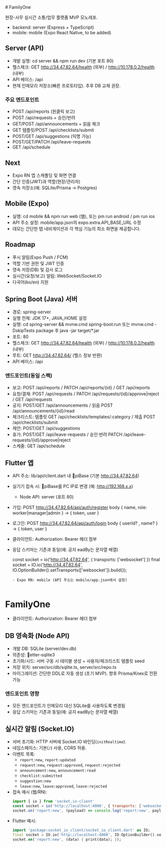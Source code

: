 
﻿# FamilyOne

현장-사무 실시간 소통/업무 플랫폼 MVP 모노레포.

- backend: server (Express + TypeScript)
- mobile: mobile (Expo React Native, to be added)

## Server (API)

 - 개발 실행: cd server && npm run dev (기본 포트 80)
 - 헬스체크: GET http://34.47.82.64/health (외부) / http://10.178.0.2/health (내부)
- API 베이스: /api
- 현재 인메모리 저장소(빠른 프로토타입). 추후 DB 교체 권장.

### 주요 엔드포인트
- POST /api/reports (원클릭 보고)
- POST /api/requests + 승인/반려
- GET/POST /api/announcements + 읽음 체크
- GET 템플릿/POST /api/checklists/submit
- POST/GET /api/suggestions (익명 가능)
- POST/GET/PATCH /api/leave-requests
- GET /api/schedule

## Next
- Expo RN 앱 스캐폴딩 및 화면 연결
- 간단 인증(JWT)과 역할(현장/관리자)
- 영속 저장소(예: SQLite/Prisma → Postgres)

## Mobile (Expo)

- 실행: cd mobile && npm run web (웹), 또는 
pm run android / 
pm run ios
- API 주소 설정: mobile/app.json의 expo.extra.API_BASE_URL 수정
- 데모는 간단한 탭 내비게이션과 각 핵심 기능의 최소 화면을 제공합니다.

## Roadmap
- 푸시 알림(Expo Push / FCM)
- 역할 기반 권한 및 JWT 인증
- 영속 저장(DB) 및 감사 로그
- 실시간(요청/보고) 알림: WebSocket/Socket.IO
- 다국어(ko/en) 지원

## Spring Boot (Java) 서버
- 경로: spring-server
- 실행 전제: JDK 17+, JAVA_HOME 설정
- 실행: cd spring-server && mvnw.cmd spring-boot:run 또는 mvnw.cmd -DskipTests package 후 java -jar target/*.jar
 - 포트: 80
 - 헬스체크: GET http://34.47.82.64/health (외부) / http://10.178.0.2/health (내부)
 - 루트: GET http://34.47.82.64/ (헬스 정보 반환)
- API 베이스: /api

### 엔드포인트(동일 스펙)
- 보고: POST /api/reports / PATCH /api/reports/{id} / GET /api/reports
- 요청/결재: POST /api/requests / PATCH /api/requests/{id}/approve|reject / GET /api/requests
- 공지: POST/GET /api/announcements / 읽음 POST /api/announcements/{id}/read
- 체크리스트: 템플릿 GET /api/checklists/templates/:category / 제출 POST /api/checklists/submit
- 제안: POST/GET /api/suggestions
- 휴가: POST/GET /api/leave-requests / 승인·반려 PATCH /api/leave-requests/{id}/approve|reject
- 스케줄: GET /api/schedule

## Flutter 앱
- API 주소: lib/api/client.dart 내 piBase (기본 http://34.47.82.64)
- 실기기 접속 시: piBase를 PC IP로 변경 (예: http://192.168.x.x)
  - Node API: server (포트 80)

- 가입: POST http://34.47.82.64/api/auth/register body { name, role: worker|manager|admin } → { token, user }
- 로그인: POST http://34.47.82.64/api/auth/login body { userId? , name? } → { token, user }
- 클라이언트: Authorization: Bearer <token> 헤더 첨부
- 응답 스키마는 기존과 동일(예: 공지 
eadBy는 문자열 배열)


  const socket = io('http://34.47.82.64', { transports: ['websocket'] })
  final socket = IO.io('http://34.47.82.64', IO.OptionBuilder().setTransports(['websocket']).build());
  ```
  - Expo RN: mobile (API 주소는 mobile/app.json에서 설정)


# FamilyOne

- 클라이언트: Authorization: Bearer <token> 헤더 첨부

## DB 영속화 (Node API)
- 개발 DB: SQLite (server/dev.db)
- 의존성: etter-sqlite3
- 초기화/시드: 서버 구동 시 테이블 생성 + 사용자/체크리스트 템플릿 seed
- 저장 위치: server/src/db/sqlite.ts, server/src/repo.ts
- 마이그레이션: 간단한 DDL로 자동 생성 (초기 MVP). 향후 Prisma/Knex로 전환 가능

### 엔드포인트 영향
- 모든 엔드포인트가 인메모리 대신 SQLite를 사용하도록 변경됨
- 응답 스키마는 기존과 동일(예: 공지 
eadBy는 문자열 배열)


## 실시간 알림 (Socket.IO)
- 서버 초기화: HTTP 서버에 Socket.IO 바인딩(`initRealtime`).
- 네임스페이스: 기본(`/`) 사용, CORS 허용.
- 이벤트 목록:
  - `report:new`, `report:updated`
  - `request:new`, `request:approved`, `request:rejected`
  - `announcement:new`, `announcement:read`
  - `checklist:submitted`
  - `suggestion:new`
  - `leave:new`, `leave:approved`, `leave:rejected`
- 접속 예시 (웹/RN):
  ```js
  import { io } from 'socket.io-client'
  const socket = io('http://localhost:4000', { transports: ['websocket'] })
  socket.on('report:new', (payload) => console.log('report:new', payload))
  ```
- Flutter 예시:
  ```dart
  import 'package:socket_io_client/socket_io_client.dart' as IO;
  final socket = IO.io('http://localhost:4000', IO.OptionBuilder().setTransports(['websocket']).build());
  socket.on('report:new', (data) { print(data); });
  ```
